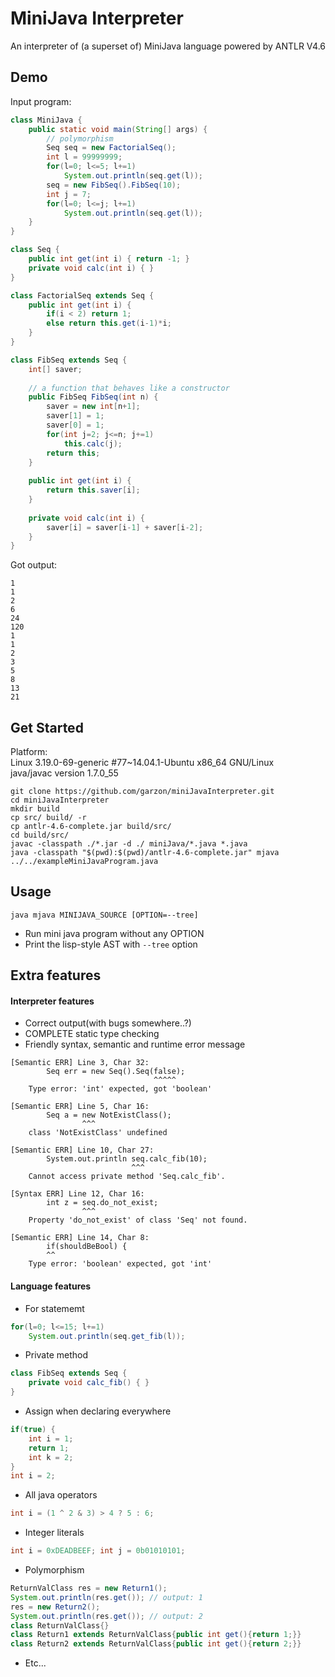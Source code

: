 # MiniJava Interpreter
An interpreter of (a superset of) MiniJava language powered by ANTLR V4.6

## Demo
Input program:
```java
class MiniJava {
    public static void main(String[] args) {
        // polymorphism
        Seq seq = new FactorialSeq();
        int l = 99999999;
        for(l=0; l<=5; l+=1)
            System.out.println(seq.get(l));
        seq = new FibSeq().FibSeq(10);
        int j = 7;
        for(l=0; l<=j; l+=1)
            System.out.println(seq.get(l));
    }
}

class Seq {
    public int get(int i) { return -1; }
    private void calc(int i) { }
}

class FactorialSeq extends Seq {
    public int get(int i) {
        if(i < 2) return 1;
        else return this.get(i-1)*i;
    }
}

class FibSeq extends Seq {
    int[] saver;
    
    // a function that behaves like a constructor
    public FibSeq FibSeq(int n) {
        saver = new int[n+1];
        saver[1] = 1;
        saver[0] = 1;
        for(int j=2; j<=n; j+=1)
            this.calc(j);
        return this;
    }
    
    public int get(int i) {
        return this.saver[i];
    }
    
    private void calc(int i) {
        saver[i] = saver[i-1] + saver[i-2];
    }
}
```

Got output:
```
1
1
2
6
24
120
1
1
2
3
5
8
13
21
```

## Get Started

Platform:    
Linux 3.19.0-69-generic #77~14.04.1-Ubuntu x86_64 GNU/Linux    
java/javac version 1.7.0_55

```
git clone https://github.com/garzon/miniJavaInterpreter.git
cd miniJavaInterpreter
mkdir build
cp src/ build/ -r
cp antlr-4.6-complete.jar build/src/
cd build/src/
javac -classpath ./*.jar -d ./ miniJava/*.java *.java
java -classpath "$(pwd):$(pwd)/antlr-4.6-complete.jar" mjava ../../exampleMiniJavaProgram.java
```

## Usage

`java mjava MINIJAVA_SOURCE [OPTION=--tree]`
- Run mini java program without any OPTION
- Print the lisp-style AST with `--tree` option

## Extra features

#### Interpreter features

- Correct output(with bugs somewhere..?)
- COMPLETE static type checking
- Friendly syntax, semantic and runtime error message
```
[Semantic ERR] Line 3, Char 32:
        Seq err = new Seq().Seq(false);
                                ^^^^^
	Type error: 'int' expected, got 'boolean'

[Semantic ERR] Line 5, Char 16:
        Seq a = new NotExistClass();
                ^^^
	class 'NotExistClass' undefined

[Semantic ERR] Line 10, Char 27:
        System.out.println seq.calc_fib(10);
                           ^^^
	Cannot access private method 'Seq.calc_fib'.

[Syntax ERR] Line 12, Char 16:
        int z = seq.do_not_exist;
                ^^^
	Property 'do_not_exist' of class 'Seq' not found.

[Semantic ERR] Line 14, Char 8:
        if(shouldBeBool) {
        ^^
	Type error: 'boolean' expected, got 'int'
```

#### Language features

- For statememt
```java
for(l=0; l<=15; l+=1)
    System.out.println(seq.get_fib(l));
```

- Private method
```java
class FibSeq extends Seq {
    private void calc_fib() { }
}
```

- Assign when declaring everywhere
```java
if(true) {
    int i = 1;
    return 1;
    int k = 2;
}
int i = 2;
```

- All java operators
```java
int i = (1 ^ 2 & 3) > 4 ? 5 : 6;
```

- Integer literals
```java
int i = 0xDEADBEEF; int j = 0b01010101;
```

- Polymorphism
```java
ReturnValClass res = new Return1();
System.out.println(res.get()); // output: 1
res = new Return2();
System.out.println(res.get()); // output: 2
class ReturnValClass{}
class Return1 extends ReturnValClass{public int get(){return 1;}}
class Return2 extends ReturnValClass{public int get(){return 2;}}
```

- Etc...